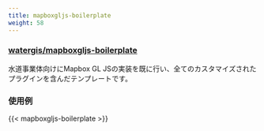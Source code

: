 ```yaml
---
title: mapboxgljs-boilerplate
weight: 58
---
```


### [watergis/mapboxgljs-boilerplate](https://github.com/watergis/mapboxgljs-boilerplate)

水道事業体向けにMapbox GL JSの実装を既に行い、全てのカスタマイズされたプラグインを含んだテンプレートです。

### 使用例

{{< mapboxgljs-boilerplate >}}
